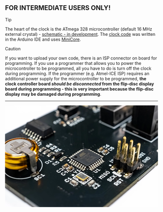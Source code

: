 ## FOR INTERMEDIATE USERS ONLY! 
> [!TIP]
> The heart of the clock is the ATmega 328 microcontroller (default 16 MHz external crystal) - [schematic - in development](). The [clock code](https://github.com/marcinsaj/Flipo-Binary-Clock-2x6-Flip-Disc-Display/tree/main/examples) was written in the Arduino IDE and uses [MiniCore](https://github.com/MCUdude/MiniCore).

> [!CAUTION]
> If you want to upload your own code, there is an ISP connector on board for programming. If you use a programmer that allows you to power the microcontroller to be programmed, all you have to do is turn off the clock during programming. If the programmer (e.g. Atmel-ICE ISP) requires an additional power supply for the microcontroller to be programmed, **the clock controller board _should be disconnected_ from the flip-disc display board during programming - this is very important because the flip-disc display may be damaged during programming**.
---
![](https://github.com/marcinsaj/Flipo-Binary-Clock-2x6-Flip-Disc-Display/blob/main/extras/flipo-2x6-flip-disc-binary-clock-isp-atmega328.webp)

